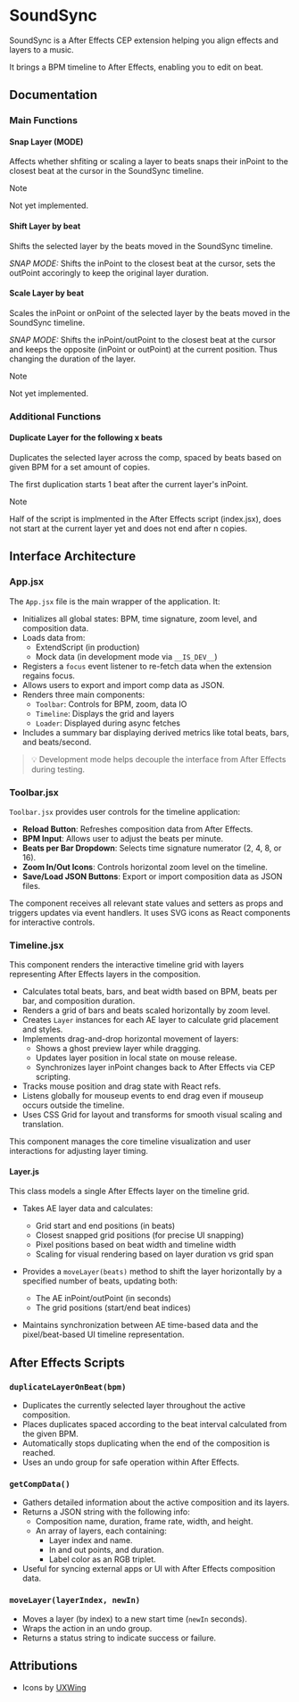 # SoundSync

SoundSync is a After Effects CEP extension helping you align effects and layers to a music.

It brings a BPM timeline to After Effects, enabling you to edit on beat.

## Documentation

### Main Functions

#### Snap Layer (MODE)

Affects whether shfiting or scaling a layer to beats snaps their inPoint to the closest beat at the cursor in the SoundSync timeline.

> [!NOTE]  
> Not yet implemented.

#### Shift Layer by beat

Shifts the selected layer by the beats moved in the SoundSync timeline.

_SNAP MODE:_ Shifts the inPoint to the closest beat at the cursor, sets the outPoint accoringly to keep the original layer duration.

#### Scale Layer by beat

Scales the inPoint or onPoint of the selected layer by the beats moved in the SoundSync timeline.

_SNAP MODE:_ Shifts the inPoint/outPoint to the closest beat at the cursor and keeps the opposite (inPoint or outPoint) at the current position. Thus changing the duration of the layer.

> [!NOTE]  
> Not yet implemented.

### Additional Functions

#### Duplicate Layer for the following x beats

Duplicates the selected layer across the comp, spaced by beats based on given BPM for a set amount of copies.

The first duplication starts 1 beat after the current layer's inPoint.

> [!NOTE]  
> Half of the script is implmented in the After Effects script (index.jsx), does not start at the current layer yet and does not end after n copies.

## Interface Architecture

### App.jsx

The `App.jsx` file is the main wrapper of the application. It:

- Initializes all global states: BPM, time signature, zoom level, and composition data.
- Loads data from:
  - ExtendScript (in production)
  - Mock data (in development mode via `__IS_DEV__`)
- Registers a `focus` event listener to re-fetch data when the extension regains focus.
- Allows users to export and import comp data as JSON.
- Renders three main components:
  - `Toolbar`: Controls for BPM, zoom, data IO
  - `Timeline`: Displays the grid and layers
  - `Loader`: Displayed during async fetches
- Includes a summary bar displaying derived metrics like total beats, bars, and beats/second.

> 💡 Development mode helps decouple the interface from After Effects during testing.

### Toolbar.jsx

`Toolbar.jsx` provides user controls for the timeline application:

- **Reload Button**: Refreshes composition data from After Effects.
- **BPM Input**: Allows user to adjust the beats per minute.
- **Beats per Bar Dropdown**: Selects time signature numerator (2, 4, 8, or 16).
- **Zoom In/Out Icons**: Controls horizontal zoom level on the timeline.
- **Save/Load JSON Buttons**: Export or import composition data as JSON files.

The component receives all relevant state values and setters as props and triggers updates via event handlers. It uses SVG icons as React components for interactive controls.

### Timeline.jsx

This component renders the interactive timeline grid with layers representing After Effects layers in the composition. 

- Calculates total beats, bars, and beat width based on BPM, beats per bar, and composition duration.
- Renders a grid of bars and beats scaled horizontally by zoom level.
- Creates `Layer` instances for each AE layer to calculate grid placement and styles.
- Implements drag-and-drop horizontal movement of layers:
  - Shows a ghost preview layer while dragging.
  - Updates layer position in local state on mouse release.
  - Synchronizes layer inPoint changes back to After Effects via CEP scripting.
- Tracks mouse position and drag state with React refs.
- Listens globally for mouseup events to end drag even if mouseup occurs outside the timeline.
- Uses CSS Grid for layout and transforms for smooth visual scaling and translation.

This component manages the core timeline visualization and user interactions for adjusting layer timing.

#### Layer.js

This class models a single After Effects layer on the timeline grid.

- Takes AE layer data and calculates:
  - Grid start and end positions (in beats)
  - Closest snapped grid positions (for precise UI snapping)
  - Pixel positions based on beat width and timeline width
  - Scaling for visual rendering based on layer duration vs grid span

- Provides a `moveLayer(beats)` method to shift the layer horizontally by a specified number of beats, updating both:
  - The AE inPoint/outPoint (in seconds)
  - The grid positions (start/end beat indices)

- Maintains synchronization between AE time-based data and the pixel/beat-based UI timeline representation.

## After Effects Scripts

### `duplicateLayerOnBeat(bpm)`

- Duplicates the currently selected layer throughout the active composition.
- Places duplicates spaced according to the beat interval calculated from the given BPM.
- Automatically stops duplicating when the end of the composition is reached.
- Uses an undo group for safe operation within After Effects.

### `getCompData()`

- Gathers detailed information about the active composition and its layers.
- Returns a JSON string with the following info:
  - Composition name, duration, frame rate, width, and height.
  - An array of layers, each containing:
    - Layer index and name.
    - In and out points, and duration.
    - Label color as an RGB triplet.
- Useful for syncing external apps or UI with After Effects composition data.

### `moveLayer(layerIndex, newIn)`

- Moves a layer (by index) to a new start time (`newIn` seconds).
- Wraps the action in an undo group.
- Returns a status string to indicate success or failure.

## Attributions

- Icons by [UXWing](https://uxwing.com/)
